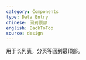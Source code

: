 ```yaml
---
category: Components
type: Data Entry
chinese: 回到顶部
english: BackToTop
source: design
---
```

用于长列表，分页等回到最顶部。
